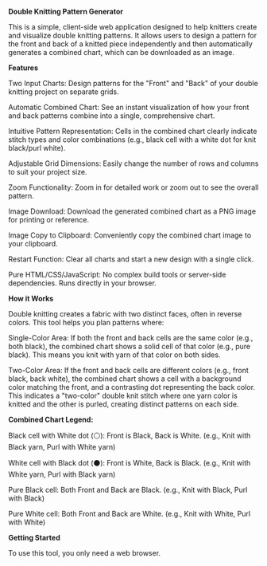 <b>Double Knitting Pattern Generator</b>

This is a simple, client-side web application designed to help knitters create and visualize double knitting patterns. It allows users to design a pattern for the front and back of a knitted piece independently and then automatically generates a combined chart, which can be downloaded as an image.

<b>Features</b>

Two Input Charts: Design patterns for the "Front" and "Back" of your double knitting project on separate grids.

Automatic Combined Chart: See an instant visualization of how your front and back patterns combine into a single, comprehensive chart.

Intuitive Pattern Representation: Cells in the combined chart clearly indicate stitch types and color combinations (e.g., black cell with a white dot for knit black/purl white).

Adjustable Grid Dimensions: Easily change the number of rows and columns to suit your project size.

Zoom Functionality: Zoom in for detailed work or zoom out to see the overall pattern.

Image Download: Download the generated combined chart as a PNG image for printing or reference.

Image Copy to Clipboard: Conveniently copy the combined chart image to your clipboard.

Restart Function: Clear all charts and start a new design with a single click.

Pure HTML/CSS/JavaScript: No complex build tools or server-side dependencies. Runs directly in your browser.

<b>How it Works</b>

Double knitting creates a fabric with two distinct faces, often in reverse colors. This tool helps you plan patterns where:

Single-Color Area: If both the front and back cells are the same color (e.g., both black), the combined chart shows a solid cell of that color (e.g., pure black). This means you knit with yarn of that color on both sides.

Two-Color Area: If the front and back cells are different colors (e.g., front black, back white), the combined chart shows a cell with a background color matching the front, and a contrasting dot representing the back color. This indicates a "two-color" double knit stitch where one yarn color is knitted and the other is purled, creating distinct patterns on each side.

<b>Combined Chart Legend:</b>

 Black cell with White dot (⚪): Front is Black, Back is White. (e.g., Knit with Black yarn, Purl with White yarn)

 White cell with Black dot (⚫): Front is White, Back is Black. (e.g., Knit with White yarn, Purl with Black yarn)

 Pure Black cell: Both Front and Back are Black. (e.g., Knit with Black, Purl with Black)

 Pure White cell: Both Front and Back are White. (e.g., Knit with White, Purl with White)

<b>Getting Started</b>

To use this tool, you only need a web browser.
